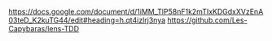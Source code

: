 https://docs.google.com/document/d/1iMM_TlP58nF1k2mTIxKDGdxXVzEnA03teD_K2kuTG44/edit#heading=h.qt4izlrj3nya
https://github.com/Les-Capybaras/lens-TDD